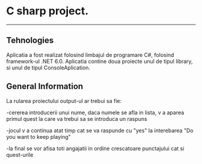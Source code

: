 # C sharp project.
***
## Tehnologies
Aplicatia a fost realizat folosind limbajul de programare C#, folosind framework-ul .NET 6.0.
Aplicatia contine doua proiecte unul de tipul library, si unul de tipul ConsoleAplication.

## General Information

La rularea proiectului output-ul ar trebui sa fie: 

-cererea introducerii unui nume, daca numele se afla in lista, v a aparea primul quest la care va trebui sa se introduca un raspuns

-jocul v a continua atat timp cat se va raspunde cu "yes" la interebarea "Do you want to keep playing"

-la final se vor afisa toti angajatii in ordine crescatoare punctajului cat si quest-urile

